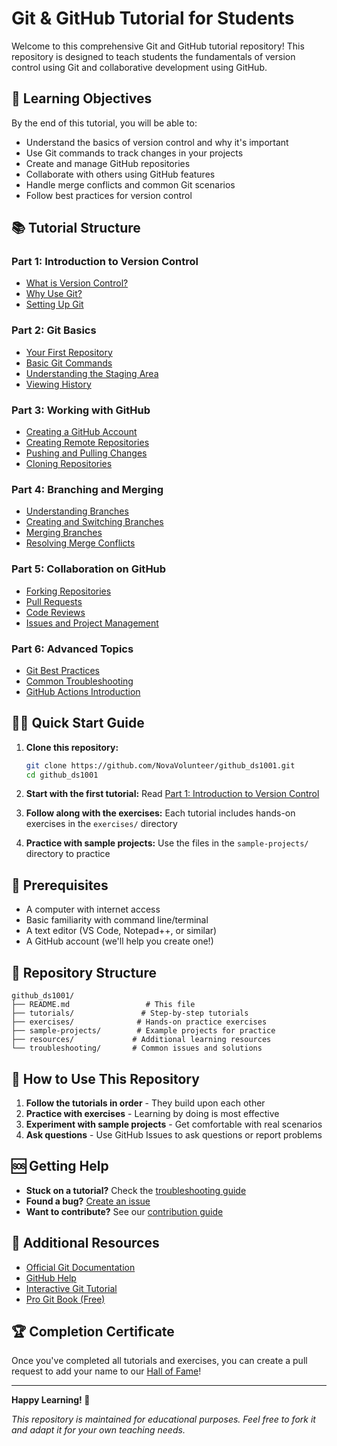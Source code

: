 # Git & GitHub Tutorial for Students

Welcome to this comprehensive Git and GitHub tutorial repository! This repository is designed to teach students the fundamentals of version control using Git and collaborative development using GitHub.

## 🎯 Learning Objectives

By the end of this tutorial, you will be able to:
- Understand the basics of version control and why it's important
- Use Git commands to track changes in your projects
- Create and manage GitHub repositories
- Collaborate with others using GitHub features
- Handle merge conflicts and common Git scenarios
- Follow best practices for version control

## 📚 Tutorial Structure

### Part 1: Introduction to Version Control
- [What is Version Control?](tutorials/01-intro-to-version-control.md)
- [Why Use Git?](tutorials/02-why-git.md)
- [Setting Up Git](tutorials/03-git-setup.md)

### Part 2: Git Basics
- [Your First Repository](tutorials/04-first-repository.md)
- [Basic Git Commands](tutorials/05-basic-commands.md)
- [Understanding the Staging Area](tutorials/06-staging-area.md)
- [Viewing History](tutorials/07-git-history.md)

### Part 3: Working with GitHub
- [Creating a GitHub Account](tutorials/08-github-account.md)
- [Creating Remote Repositories](tutorials/09-remote-repositories.md)
- [Pushing and Pulling Changes](tutorials/10-push-pull.md)
- [Cloning Repositories](tutorials/11-cloning.md)

### Part 4: Branching and Merging
- [Understanding Branches](tutorials/12-branches.md)
- [Creating and Switching Branches](tutorials/13-branch-operations.md)
- [Merging Branches](tutorials/14-merging.md)
- [Resolving Merge Conflicts](tutorials/15-merge-conflicts.md)

### Part 5: Collaboration on GitHub
- [Forking Repositories](tutorials/16-forking.md)
- [Pull Requests](tutorials/17-pull-requests.md)
- [Code Reviews](tutorials/18-code-reviews.md)
- [Issues and Project Management](tutorials/19-issues.md)

### Part 6: Advanced Topics
- [Git Best Practices](tutorials/20-best-practices.md)
- [Common Troubleshooting](tutorials/21-troubleshooting.md)
- [GitHub Actions Introduction](tutorials/22-github-actions.md)

## 🏃‍♀️ Quick Start Guide

1. **Clone this repository:**
   ```bash
   git clone https://github.com/NovaVolunteer/github_ds1001.git
   cd github_ds1001
   ```

2. **Start with the first tutorial:**
   Read [Part 1: Introduction to Version Control](tutorials/01-intro-to-version-control.md)

3. **Follow along with the exercises:**
   Each tutorial includes hands-on exercises in the `exercises/` directory

4. **Practice with sample projects:**
   Use the files in the `sample-projects/` directory to practice

## 🔧 Prerequisites

- A computer with internet access
- Basic familiarity with command line/terminal
- A text editor (VS Code, Notepad++, or similar)
- A GitHub account (we'll help you create one!)

## 📁 Repository Structure

```
github_ds1001/
├── README.md                 # This file
├── tutorials/               # Step-by-step tutorials
├── exercises/              # Hands-on practice exercises
├── sample-projects/        # Example projects for practice
├── resources/             # Additional learning resources
└── troubleshooting/       # Common issues and solutions
```

## 🤝 How to Use This Repository

1. **Follow the tutorials in order** - They build upon each other
2. **Practice with exercises** - Learning by doing is most effective
3. **Experiment with sample projects** - Get comfortable with real scenarios
4. **Ask questions** - Use GitHub Issues to ask questions or report problems

## 🆘 Getting Help

- **Stuck on a tutorial?** Check the [troubleshooting guide](troubleshooting/README.md)
- **Found a bug?** [Create an issue](https://github.com/NovaVolunteer/github_ds1001/issues)
- **Want to contribute?** See our [contribution guide](CONTRIBUTING.md)

## 📖 Additional Resources

- [Official Git Documentation](https://git-scm.com/doc)
- [GitHub Help](https://help.github.com/)
- [Interactive Git Tutorial](https://learngitbranching.js.org/)
- [Pro Git Book (Free)](https://git-scm.com/book)

## 🏆 Completion Certificate

Once you've completed all tutorials and exercises, you can create a pull request to add your name to our [Hall of Fame](HALL_OF_FAME.md)!

---

**Happy Learning! 🚀**

*This repository is maintained for educational purposes. Feel free to fork it and adapt it for your own teaching needs.*
